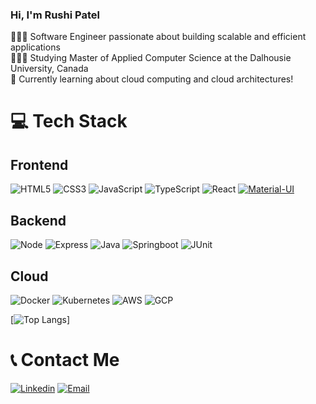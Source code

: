### Hi, I'm Rushi Patel

👩🏻‍💻 Software Engineer passionate about building scalable and efficient applications<br/>
👩🏻‍🎓 Studying Master of Applied Computer Science at the Dalhousie University, Canada<br/>
💭 Currently learning about cloud computing and cloud architectures!<br/>

# 💻 Tech Stack
<!-- Badges from https://github.com/Ileriayo/markdown-badges -->
## Frontend
![HTML5](https://img.shields.io/badge/html5-%23E34F26.svg?style=for-the-badge&logo=html5&logoColor=white)
![CSS3](https://img.shields.io/badge/css3-%231572B6.svg?style=for-the-badge&logo=css3&logoColor=white)
![JavaScript](https://img.shields.io/badge/javascript-%23323330.svg?style=for-the-badge&logo=javascript&logoColor=%23F7DF1E)
![TypeScript](https://img.shields.io/badge/typescript-%23007ACC.svg?style=for-the-badge&logo=typescript&logoColor=white)
![React](https://img.shields.io/badge/react-%2320232a.svg?style=for-the-badge&logo=react&logoColor=%2361DAFB)
[![Material-UI](https://img.shields.io/badge/material%20ui-%230081CB.svg?style=for-the-badge&logo=material-ui&logoColor=white)](https://mui.com/)

## Backend
![Node](https://img.shields.io/badge/node-417E38?style=for-the-badge&logo=node.js&logoColor=white)
![Express](https://img.shields.io/badge/express-%2320232a.svg?style=for-the-badge&logo=express&logoColor=white)
![Java](https://img.shields.io/badge/java-%23ED8B00.svg?style=for-the-badge&logo=openjdk&logoColor=white)
![Springboot](https://img.shields.io/badge/springboot-6DB33F?style=for-the-badge&logo=springboot&logoColor=white)
![JUnit](https://img.shields.io/badge/JUnit-25A162?style=for-the-badge&logo=junit5&logoColor=white)

## Cloud
![Docker](https://img.shields.io/badge/docker-1C67ED?style=for-the-badge&logo=docker&logoColor=white)
![Kubernetes](https://img.shields.io/badge/kubernetes-white?style=for-the-badge&logo=kubernetes&logoColor=1C67ED)
![AWS](https://img.shields.io/badge/aws-232F3E?style=for-the-badge&logo=amazonaws&logoColor=white)
![GCP](https://img.shields.io/badge/gcp-EA4235?style=for-the-badge&logo=googlecloud&logoColor=white)

[![Top Langs](https://github-readme-stats.vercel.app/api/top-langs/?username=rushi-34&layout=compact&theme=radical)]

# 📞 Contact Me
[![Linkedin](https://img.shields.io/badge/linkedin-0A66C2?style=for-the-badge&logo=linkedin&logoColor=white)](https://www.linkedin.com/in/rushi-patel-4aa256201/)
[![Email](https://img.shields.io/badge/rushipatel34@dal.ca-white?style=for-the-badge&logo=gmail&logoColor=EA4335)](mailto:rushipatel34@dal.ca)
